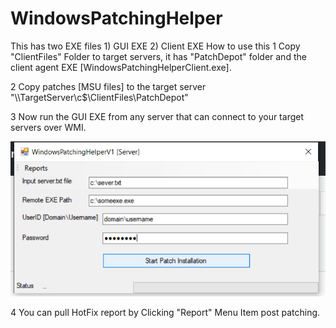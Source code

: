 # WindowsPatchingHelper


This has two EXE files 1) GUI EXE 2) Client EXE
How to use this
1 Copy "ClientFiles" Folder to target servers, it has "PatchDepot" folder and the client agent EXE [WindowsPatchingHelperClient.exe].

2 Copy patches [MSU files] to the target server "\\\\TargetServer\c$\ClientFiles\PatchDepot"

3 Now run the GUI EXE from any server that can connect to your target servers over WMI.

![alt text](https://github.com/prax78/WindowsPatchingHelper/blob/master/patchtool.png?raw=true)

4 You can pull HotFix report by Clicking "Report" Menu Item post patching.
